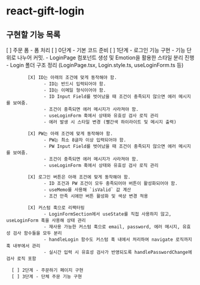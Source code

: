 # react-gift-login

## 구현할 기능 목록
[ ] 주문 폼 - 폼 처리
      [ ] 0단계 - 기본 코드 준비
      [ ] 1단계 - 로그인 기능 구현
            - 기능 단위로 나누어 커밋.
            - LoginPage 컴포넌트 생성 및 Emotion을 활용한 스타일 분리 진행
            - Login 폴더 구조 정리 (LoginPage.tsx, Login.style.ts, useLoginForm.ts 등)

            [X] ID는 아래의 조건에 맞게 동작해야 함.  
                  - ID는 반드시 입력되어야 함.  
                  - ID는 이메일 형식이어야 함.  
                  - ID Input Field를 벗어났을 때 조건이 충족되지 않으면 에러 메시지를 보여줌.  
                  - 조건이 충족되면 에러 메시지가 사라져야 함.  
                  - useLoginForm 훅에서 상태와 유효성 검사 로직 관리  
                  - 에러 발생 시 스타일 변경 (빨간색 하이라이트 및 메시지 출력)  

            [X] PW는 아래 조건에 맞게 동작해야 함.  
                  - PW는 최소 8글자 이상 입력되어야 함.  
                  - PW Input Field를 벗어났을 때 조건이 충족되지 않으면 에러 메시지를 보여줌.  
                  - 조건이 충족되면 에러 메시지가 사라져야 함.  
                  - useLoginForm 훅에서 상태와 유효성 검사 로직 관리  

            [X] 로그인 버튼은 아래 조건에 맞게 동작해야 함.  
                  - ID 조건과 PW 조건이 모두 충족되어야 버튼이 활성화되어야 함.  
                  - useMemo를 사용해 `isValid` 값 계산  
                  - 조건 만족 시에만 버튼 활성화 및 색상 변경 적용

            [X] 커스텀 훅으로 리팩터링  
                  - LoginFormSection에서 useState를 직접 사용하지 않고, useLoginForm 훅을 사용해 상태 관리  
                  - 재사용 가능한 커스텀 훅으로 email, password, 에러 메시지, 유효성 검사 함수들을 모두 분리  
                  - handleLogin 함수도 커스텀 훅 내에서 처리하여 navigate 로직까지 훅 내부에서 관리  
                  - 실시간 입력 시 유효성 검사가 반영되도록 handlePasswordChange에 검사 로직 포함

      [ ] 2단계 - 주문하기 페이지 구현
      [ ] 3단계 - 단체 주문 기능 구현